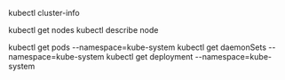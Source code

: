 kubectl cluster-info

kubectl get nodes
kubectl describe node

kubectl get pods --namespace=kube-system
kubectl get daemonSets --namespace=kube-system
kubectl get deployment --namespace=kube-system
